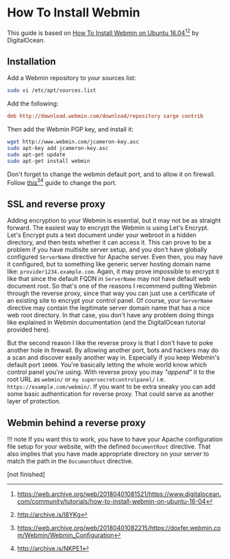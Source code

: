 # How To Install Webmin

This guide is based on [How To Install Webmin on Ubuntu 16.04][1][^1][^2] by DigitalOcean.

## Installation

Add a Webmin repository to your sources list:

```bash
sudo vi /etc/apt/sources.list
```

Add the following:

```ini
deb http://download.webmin.com/download/repository sarge contrib
```

Then add the Webmin PGP key, and install it:

```bash
wget http://www.webmin.com/jcameron-key.asc
sudo apt-key add jcameron-key.asc
sudo apt-get update
sudo apt-get install webmin
```

Don't forget to change the webmin default port, and to allow it on firewall. Follow [this][2][^3][^4] guide to change the port.

## SSL and reverse proxy

Adding encryption to your Webmin is essential, but it may not be as straight forward. The easiest way to encrypt the Webmin is using Let's Encrypt. Let's Encrypt puts a text document under your webroot in a hidden directory, and then tests whether it can access it. This can prove to be a problem if you have multisite server setup, and you don't have globally configured `ServerName` directive for Apache server. Even then, you may have it configured, but to something like generic server hosting domain name like: `provider1234.example.com`. Again, it may prove impossible to encrypt it like that since the default FQDN in `ServerName` may not have default web document root. So that's one of the reasons I recommend putting Webmin through the reverse proxy, since that way you can just use a certificate of an existing site to encrypt your control panel. Of course, your `ServerName` directive may contain the legitimate server domain name that has a nice web root directory. In that case, you don't have any problem doing things like explained in Webmin documentation (and the DigitalOcean tutorial provided here).

But the second reason I like the reverse proxy is that I don't have to poke another hole in firewall. By allowing another port, bots and hackers may do a scan and discover easily another way in. Especially if you keep Webmin's default port `10000`. You're basically letting the whole world know which control panel you're using. With reverse proxy you may _"append"_ it to the root URL as `webmin/` or `my supersecretcontrolpanel/` i.e. `https://example.com/webmin/`. If you want to be extra sneaky you can add some basic authentication for reverse proxy. That could serve as another layer of protection.

## Webmin behind a reverse proxy

!!! note
    If you want this to work, you have to have your Apache configuration file setup for your website, with the defined `DocumentRoot` directive. That also implies that you have made appropriate directory on your server to match the path in the `DocumentRoot` directive.

[not finished]

[^1]: <https://web.archive.org/web/20180401081521/https://www.digitalocean.com/community/tutorials/how-to-install-webmin-on-ubuntu-16-04>
[^2]: <http://archive.is/I8YKg>
[^3]: <https://web.archive.org/web/20180401082215/https://doxfer.webmin.com/Webmin/Webmin_Configuration>
[^4]: <http://archive.is/NKPE1>


[1]: https://www.digitalocean.com/community/tutorials/how-to-install-webmin-on-ubuntu-16-04
[2]: https://doxfer.webmin.com/Webmin/Webmin_Configuration#Ports_and_Addresses
